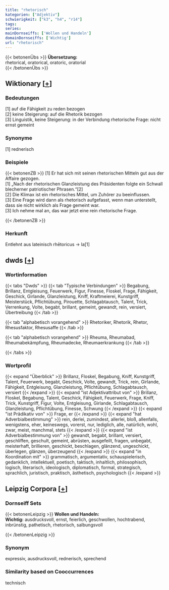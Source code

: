 ```yaml
---
title: "rhetorisch"
kategorien: ["Adjektiv"]
schwierigkeit: ["k3", "h4", "r14"]
tags:
series:
mainDornseiffs: ['Wollen und Handeln']
domainDornseiffs: ['Wichtig']
url: "rhetorisch"
---
```


{{< betonenÜbs >}}
**Übersetzung:**  
rhetorical, oratorical, oratoric, oratorial  
{{< /betonenÜbs >}}

## Wiktionary [[+](https://de.wiktionary.org/wiki/rhetorisch)]

### Bedeutungen
[1] auf die Fähigkeit zu reden bezogen  
[2] keine Steigerung: auf die Rhetorik bezogen  
[3] Linguistik, keine Steigerung: in der Verbindung rhetorische Frage: nicht ernst gemeint  

### Synonyme
[1] rednerisch  

### Beispiele
{{< betonenZB >}}
[1] Er hat sich mit seinen rhetorischen Mitteln gut aus der Affaire gezogen.  
[1] „Nach der rhetorischen Glanzleistung des Präsidenten folgte ein Schwall blecherner patriotischer Phrasen.“[2]  
[2] Die Klimax ist ein rhetorisches Mittel, um Zuhörer zu beeinflussen.  
[3] Eine Frage wird dann als rhetorisch aufgefasst, wenn man unterstellt, dass sie nicht wirklich als Frage gemeint war.  
[3] Ich nehme mal an, das war jetzt eine rein rhetorische Frage.  

{{< /betonenZB >}}
### Herkunft
Entlehnt aus lateinisch rhētoricus → la[1]  



## dwds [[+](https://www.dwds.de/wb/rhetorisch)]

### Wortinformation
{{< tabs "Dwds" >}}
{{< tab "Typische Verbindungen" >}}
Begabung, Brillanz, Entgleisung, Feuerwerk, Figur, Finesse, Floskel, Frage, Fähigkeit, Geschick, Girlande, Glanzleistung, Kniff, Kraftmeierei, Kunstgriff, Meisterstück, Pflichtübung, Pirouette, Schlagabtausch, Talent, Trick, Verrenkung, Volte, begabt, brillant, gemeint, gewandt, rein, versiert, Übertreibung
{{< /tab >}}

{{< tab "alphabetisch vorangehend" >}}
Rhetoriker, Rhetorik, Rhetor, Rhesusfaktor, Rhesusaffe
{{< /tab >}}

{{< tab "alphabetisch vorangehend" >}}
Rheuma, Rheumabad, Rheumabekämpfung, Rheumadecke, Rheumaerkrankung
{{< /tab >}}

{{< /tabs >}}

### Wortprofil
{{< expand "Überblick" >}} Brillanz, Floskel, Begabung, Kniff, Kunstgriff, Talent, Feuerwerk, begabt, Geschick, Volte, gewandt, Trick, rein, Girlande, Fähigkeit, Entgleisung, Glanzleistung, Pflichtübung, Schlagabtausch, versiert {{< /expand >}}
{{< expand "ist Adjektivattribut von" >}} Brillanz, Floskel, Begabung, Talent, Geschick, Fähigkeit, Feuerwerk, Frage, Kniff, Trick, Kunstgriff, Figur, Volte, Entgleisung, Girlande, Schlagabtausch, Glanzleistung, Pflichtübung, Finesse, Schwung {{< /expand >}}
{{< expand "ist Prädikativ von" >}} Frage, er {{< /expand >}}
{{< expand "hat Adverbialbestimmung" >}} rein, derlei, zumindest, allerlei, bloß, allenfalls, wenigstens, eher, keineswegs, vorerst, nur, lediglich, alle, natürlich, wohl, zwar, meist, manchmal, stets {{< /expand >}}
{{< expand "ist Adverbialbestimmung von" >}} gewandt, begabt, brillant, versiert, geschliffen, geschult, gemeint, abrüsten, ausgefeilt, fragen, unbegabt, meisterhaft, brillieren, geschickt, beschlagen, glänzend, ungeschickt, überlegen, glänzen, überzeugend {{< /expand >}}
{{< expand "in Koordination mit" >}} grammatisch, argumentativ, schauspielerisch, gedanklich, intellektuell, poetisch, taktisch, inhaltlich, philosophisch, logisch, literarisch, ideologisch, diplomatisch, formal, strategisch, sprachlich, juristisch, praktisch, ästhetisch, psychologisch {{< /expand >}}

## Leipzig Corpora [[+](https://corpora.uni-leipzig.de/en/res?word=rhetorisch&corpusId=deu_newscrawl-public_2018)]

### Dornseiff Sets
{{< betonenLeipzig >}}
**Wollen und Handeln:**  
**Wichtig:** ausdrucksvoll, ernst, feierlich, geschwollen, hochtrabend, inbrünstig, pathetisch, rhetorisch, salbungsvoll  

{{< /betonenLeipzig >}}

### Synonym
expressiv, ausdrucksvoll, rednerisch, sprechend


### Similarity based on Cooccurrences
technisch


